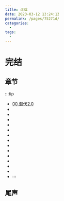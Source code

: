 ```yaml
---
title: 连载
date: 2023-03-12 13:24:13
permalink: /pages/75271d/
categories: 
  -
tags: 
  - 
---
```


# 完结

## 章节

:::tip
- [00.潜伏2.0](/pages/228425/)
- []()
- []()
- []()
- []()
- []()
- []()
- []()
- []()
- []()
- []()
- []()
- []()
- []()
- []()
:::

## 尾声

